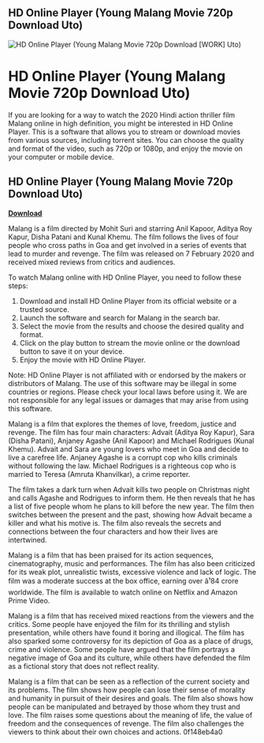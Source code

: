 ## HD Online Player (Young Malang Movie 720p Download Uto)

 
![HD Online Player (Young Malang Movie 720p Download \[WORK\] Uto)](https://encrypted-tbn0.gstatic.com/images?q=tbn:ANd9GcTr9qbVQ52mUvE0gaTq5h8HRZpUvJ9JK0tm1oXLFkMf9uvsY27FXDf255s)

 
# HD Online Player (Young Malang Movie 720p Download Uto)
 
If you are looking for a way to watch the 2020 Hindi action thriller film Malang online in high definition, you might be interested in HD Online Player. This is a software that allows you to stream or download movies from various sources, including torrent sites. You can choose the quality and format of the video, such as 720p or 1080p, and enjoy the movie on your computer or mobile device.
 
## HD Online Player (Young Malang Movie 720p Download Uto)


[**Download**](https://www.google.com/url?q=https%3A%2F%2Furllie.com%2F2tKnLS&sa=D&sntz=1&usg=AOvVaw1DDGt_B4KUTzMLJHFz1ubP)

 
Malang is a film directed by Mohit Suri and starring Anil Kapoor, Aditya Roy Kapur, Disha Patani and Kunal Khemu. The film follows the lives of four people who cross paths in Goa and get involved in a series of events that lead to murder and revenge. The film was released on 7 February 2020 and received mixed reviews from critics and audiences.
 
To watch Malang online with HD Online Player, you need to follow these steps:
 
1. Download and install HD Online Player from its official website or a trusted source.
2. Launch the software and search for Malang in the search bar.
3. Select the movie from the results and choose the desired quality and format.
4. Click on the play button to stream the movie online or the download button to save it on your device.
5. Enjoy the movie with HD Online Player.

Note: HD Online Player is not affiliated with or endorsed by the makers or distributors of Malang. The use of this software may be illegal in some countries or regions. Please check your local laws before using it. We are not responsible for any legal issues or damages that may arise from using this software.

Malang is a film that explores the themes of love, freedom, justice and revenge. The film has four main characters: Advait (Aditya Roy Kapur), Sara (Disha Patani), Anjaney Agashe (Anil Kapoor) and Michael Rodrigues (Kunal Khemu). Advait and Sara are young lovers who meet in Goa and decide to live a carefree life. Anjaney Agashe is a corrupt cop who kills criminals without following the law. Michael Rodrigues is a righteous cop who is married to Teresa (Amruta Khanvilkar), a crime reporter.
 
The film takes a dark turn when Advait kills two people on Christmas night and calls Agashe and Rodrigues to inform them. He then reveals that he has a list of five people whom he plans to kill before the new year. The film then switches between the present and the past, showing how Advait became a killer and what his motive is. The film also reveals the secrets and connections between the four characters and how their lives are intertwined.
 
Malang is a film that has been praised for its action sequences, cinematography, music and performances. The film has also been criticized for its weak plot, unrealistic twists, excessive violence and lack of logic. The film was a moderate success at the box office, earning over â¹84 crore worldwide. The film is available to watch online on Netflix and Amazon Prime Video.

Malang is a film that has received mixed reactions from the viewers and the critics. Some people have enjoyed the film for its thrilling and stylish presentation, while others have found it boring and illogical. The film has also sparked some controversy for its depiction of Goa as a place of drugs, crime and violence. Some people have argued that the film portrays a negative image of Goa and its culture, while others have defended the film as a fictional story that does not reflect reality.
 
Malang is a film that can be seen as a reflection of the current society and its problems. The film shows how people can lose their sense of morality and humanity in pursuit of their desires and goals. The film also shows how people can be manipulated and betrayed by those whom they trust and love. The film raises some questions about the meaning of life, the value of freedom and the consequences of revenge. The film also challenges the viewers to think about their own choices and actions.
 0f148eb4a0
